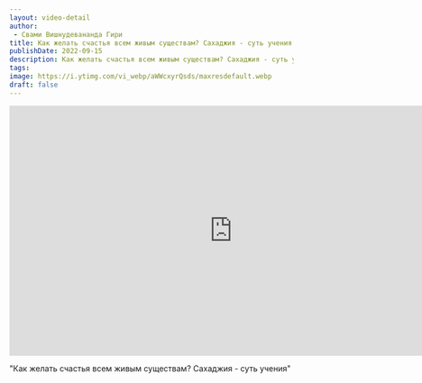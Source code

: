 ```yaml
---
layout: video-detail
author:
 - Свами Вишнудевананда Гири
title: Как желать счастья всем живым существам? Сахаджия - суть учения
publishDate: 2022-09-15
description: Как желать счастья всем живым существам? Сахаджия - суть учения. 
tags: 
image: https://i.ytimg.com/vi_webp/aWWcxyrQsds/maxresdefault.webp
draft: false
---
```


<iframe width="790" height="444" src="https://www.youtube.com/embed/aWWcxyrQsds" frameborder="0" allowfullscreen=""></iframe> 

  "Как желать счастья всем живым существам? Сахаджия - суть учения"

  

 